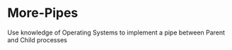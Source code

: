 # More-Pipes
Use knowledge of Operating Systems to implement a pipe between Parent and Child processes
